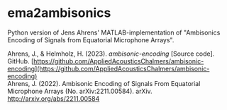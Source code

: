 # ema2ambisonics

Python version of Jens Ahrens' MATLAB-implementation of "Ambisonics Encoding of Signals from Equatorial Microphone Arrays".

Ahrens, J., & Helmholz, H. (2023). *ambisonic-encoding* [Source code]. GitHub. [https://github.com/AppliedAcousticsChalmers/ambisonic-encoding](https://github.com/AppliedAcousticsChalmers/ambisonic-encoding) \
Ahrens, J. (2022). Ambisonic Encoding of Signals From Equatorial Microphone Arrays (No. arXiv:2211.00584). arXiv. http://arxiv.org/abs/2211.00584

